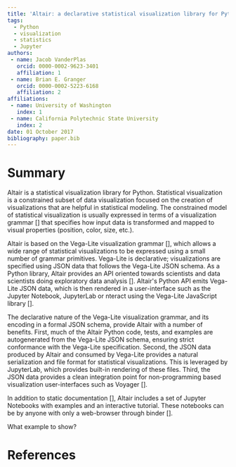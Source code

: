 ```yaml
---
title: 'Altair: a declarative statistical visualization library for Python'
tags:
  - Python
  - visualization
  - statistics
  - Jupyter
authors:
 - name: Jacob VanderPlas
   orcid: 0000-0002-9623-3401
   affiliation: 1
 - name: Brian E. Granger
   orcid: 0000-0002-5223-6168
   affiliation: 2
affiliations:
 - name: University of Washington
   index: 1
 - name: California Polytechnic State University
   index: 2
date: 01 October 2017
bibliography: paper.bib
---
```


# Summary

Altair is a statistical visualization library for Python. Statistical visualization is a constrained subset of data visualization focused on the creation of visualizations
that are helpful in statistical modeling. The constrained model of statistical visualization is usually expressed in terms of a visualization grammar [] that specifies how input data is transformed and mapped to visual properties (position, color, size, etc.).

Altair is based on the Vega-Lite visualization grammar [], which allows a wide range of statistical
visualizations to be expressed using a small number of grammar primitives. Vega-Lite is declarative; visualizations are specified using JSON data that follows the Vega-Lite JSON schema.
As a Python library, Altair provides an API oriented towards scientists and data scientists
doing exploratory data analysis []. Altair's Python API emits Vega-Lite JSON data, which is then
rendered in a user-interface such as the Jupyter Notebook, JupyterLab or nteract using the
Vega-Lite JavaScript library [].

The declarative nature of the Vega-Lite visualization grammar, and its encoding in a formal
JSON schema, provide Altair with a number of benefits. First, much of the Altair Python code,
tests, and examples are autogenerated from the Vega-Lite JSON schema, ensuring strict conformance
with the Vega-Lite specification. Second, the JSON data produced by Altair and consumed by Vega-Lite provides a natural serialization and file format for statistical visualizations. This is leveraged by JupyterLab, which provides built-in rendering of these files. Third, the JSON data 
provides a clean integration point for non-programming based visualization user-interfaces such as Voyager [].

In addition to static documentation [], Altair includes a set of Jupyter Notebooks with examples
and an interactive tutorial. These notebooks can be by anyone with only a web-browser through
binder [].

What example to show?

# References
